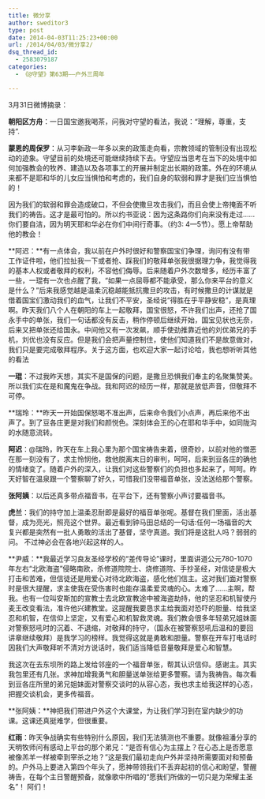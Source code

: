 ```yaml
---
title: 微分享
author: sweditor3
type: post
date: 2014-04-03T11:25:23+00:00
url: /2014/04/03/微分享2/
dsq_thread_id:
  - 2583079187
categories:
  - 《@守望》第63期——户外三周年

---
```

3月31日微博摘录：

**朝阳区方舟**：一日国宝邀我喝茶，问我对守望的看法，我说：“理解，尊重，支持”.

**蒙恩的周保罗**：从习李新政一年多以来的政策走向看，宗教领域的管制没有出现松动的迹象。守望目前的处境还可能继续持续下去。守望应当思考在当下的处境中如何加强教会的牧养、建造以及各项事工的开展并制定出长期的政策。外在的环境从来都不是耶和华的儿女应当惧怕和考虑的，我们自身的软弱和罪才是我们应当惧怕的！

因为我们的软弱和罪会造成破口，不但会使撒旦攻击我们，而且会使上帝掩面不听我们的祷告。这才是最可怕的。所以约书亚说：因为这条路你们向来没有走过……你们要自洁，因为明天耶和华必在你们中间行奇事。（约3: 4—5节）。愿上帝帮助他的教会！

**阿迟：**有一点体会，我以前在户外时很好和警察国宝们争理，询问有没有带工作证件啦，他们拉扯我一下或者抢、踩我们的敬拜单张我很据理力争，我觉得我的基本人权或者敬拜的权利，不容他们侮辱。后来随着户外次数增多，经历丰富了一些，一琨有一次也点醒了我，“如果一点屈辱都不能承受，那么你来平台的意义是什么？”后来我感觉越是温柔沉稳越能抵抗撒旦的攻击，有时候撒旦的计谋就是借着国宝们激动我们的血气，让我们不平安，圣经说“得胜在乎平静安稳”，是真理啊。昨天我们八个人在朝阳的车上一起敬拜，国宝很怒，不许我们出声，还抢了国永手中的单张，我们一句话都没有反击，稍作停顿后继续开始，国宝见状也无奈，后来又把单张还给国永。中间他又有一次发飙，顺手使劲推靠近他的刘优弟兄的手机，刘优也没有反应。但是我们会把声量控制住，使他们知道我们不是故意做对，我们只是要完成敬拜程序。关于这方面，也欢迎大家一起讨论哈，我也想听听其他的看法

**一琨**：不过我昨天想，其实不是国保的问题，是撒旦恐惧我们奉主的名聚集赞美。所以我们实在是和魔鬼在争战。我和阿迟的经历一样，那就是放低声音，但敬拜不可停。

**瑞玲：**昨天一开始国保怒喝不准出声，后来命令我们小点声，再后来他不出声了。到了豆各庄更是对我们和颜悦色。深刻体会王的心在耶和华手中，如同陇沟的水随意流转。

**阿迟**：@瑞玲，昨天在车上我心里为那个国宝祷告来着，很奇妙，以前对他的憎恶在那一刻没有了，求主怜悯他，救他脱离末日的审判，呵呵，后来到豆各庄的确他的情绪变了。随着户外的深入，让我们对这些警察们的负担也多起来了，呵呵。昨天好智在温泉跟一个警察聊了好久，可惜我们没带福音单张，没法送给那个警察。

**张阿姨**：以后还真多带点福音书，在平台下，还有警察小声讨要福音书。

**虎兰**：我们的持守加上温柔忍耐即是最好的福音单张呢。基督在我们里面，活出基督，成为亮光，照亮这个世界。最近看到钟马田总结的一句话:任何一场福音的大复兴都是突然有一批人勇敢的活出了基督，坚守真道。我们将是这批人吗？弱弱的问。 不过神必会在各地兴起这样的人。

**尹威：**我最近学习良友圣经学校的“差传导论”课时，里面讲道公元780-1070年左右“北欧海盗”侵略南欧，杀修道院院士、烧修道院、手抄圣经，对信徒是极大打击和苦难，但信徒还是用爱心对待北欧海盗，感化他们信主。这对我们面对警察时是很大提醒，求主使我在受伤害时也能存温柔爱灵魂的心。太难了……主啊，帮我。也有一位叫安斯加的宣教士去北欧宣教途中被海盗劫持，他的坚忍和机智使丹麦王改变看法，准许他兴建教堂。这提醒我要恳求主给我面对恐吓的胆量、给我坚忍和机智，在信仰上坚定，又有爱心和机智救灵魂。我们教会很多年轻弟兄姐妹面对警察怒吼时的沉着、不退缩，对敬拜的持守，（国永在被警察怒吼后温和的要回讲章继续敬拜）是我学习的榜样。我觉得这就是勇敢和胆量。警察在开车打电话时因我们大声敬拜听不清对方说话时，我们适当降低音量敬拜是爱心和智慧。

我这次在去东坝所的路上发给邻座的一个福音单张，帮其认识信仰。感谢主。其实我包里还有几张。求神加增我勇气和胆量送单张给更多警察。请为我祷告。每次看到豆各庄所里的弟兄姐妹面对警察交谈时的从容心态，我也求主给我这样的心态，把握交谈机会，更多传福音。

**张阿姨：**神把我们带进户外这个大课堂，为让我们学习到在室内缺少的功课。这课还真挺难学，但很重要。

**红雨**：昨天争战确实有些特别什么原因，我们无法猜测也不重要。就像祖潘分享的天明牧师问有感动上平台的那个弟兄：“是否有信心为主摆上？在心态上是否愿意被像羔羊一样被牵到宰杀之地？”这是我们最初走向户外并坚持所需要面对和预备的。户外马上要进入第四个年头了，愿神带领我们不丢弃起初的信心和盼望，警醒祷告，在每个主日警醒预备，就像歌中所唱的“愿我们所做的一切只是为荣耀主圣名”！ 阿们！